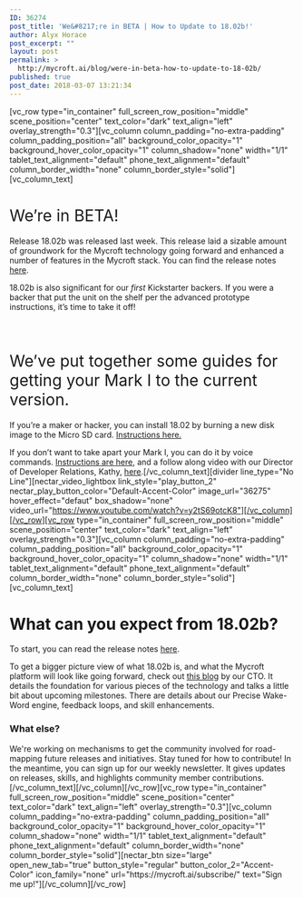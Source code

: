 ```yaml
---
ID: 36274
post_title: 'We&#8217;re in BETA | How to Update to 18.02b!'
author: Alyx Horace
post_excerpt: ""
layout: post
permalink: >
  http://mycroft.ai/blog/were-in-beta-how-to-update-to-18-02b/
published: true
post_date: 2018-03-07 13:21:34
---
```

[vc_row type="in_container" full_screen_row_position="middle" scene_position="center" text_color="dark" text_align="left" overlay_strength="0.3"][vc_column column_padding="no-extra-padding" column_padding_position="all" background_color_opacity="1" background_hover_color_opacity="1" column_shadow="none" width="1/1" tablet_text_alignment="default" phone_text_alignment="default" column_border_width="none" column_border_style="solid"][vc_column_text]
<h1><span style="font-weight: 400;">We’re in BETA!</span></h1>
<span style="font-weight: 400;">Release 18.02b was released last week. This release laid a sizable amount of groundwork for the Mycroft technology going forward and enhanced a number of features in the Mycroft stack. You can find the release notes <a href="https://github.com/MycroftAI/mycroft-core/releases/tag/release%2Fv18.2.0" target="_blank" rel="noopener">here</a>.</span>

<span style="font-weight: 400;">18.02b is also significant for our </span><i><span style="font-weight: 400;">first</span></i><span style="font-weight: 400;"> Kickstarter backers. If you were a backer that put the unit on the shelf per the advanced prototype instructions, it’s time to take it off!</span>

&nbsp;
<h1><span style="font-weight: 400;">We’ve put together some guides for getting your Mark I to the current version. </span></h1>
<span style="font-weight: 400;">If you’re a maker or hacker, you can install 18.02 by burning a new disk image to the Micro SD card. </span><a href="https://mycroft.ai/documentation/mark-1/#option-1-burn-a-new-disk-image-to-the-micro-sd-card" target="_blank" rel="noopener"><span style="font-weight: 400;">Instructions here.</span></a>

<span style="font-weight: 400;">If you don’t want to take apart your Mark I, you can do it by voice commands. </span><a href="https://mycroft.ai/documentation/mark-1/#option-2-update-the-mark-1-using-voice-commands" target="_blank" rel="noopener"><span style="font-weight: 400;">Instructions are here</span></a><span style="font-weight: 400;">, and a follow along video with our Director of Developer Relations, Kathy, <a href="https://www.youtube.com/watch?v=y2tS69otcK8" target="_blank" rel="noopener">here</a>.</span>[/vc_column_text][divider line_type="No Line"][nectar_video_lightbox link_style="play_button_2" nectar_play_button_color="Default-Accent-Color" image_url="36275" hover_effect="defaut" box_shadow="none" video_url="https://www.youtube.com/watch?v=y2tS69otcK8"][/vc_column][/vc_row][vc_row type="in_container" full_screen_row_position="middle" scene_position="center" text_color="dark" text_align="left" overlay_strength="0.3"][vc_column column_padding="no-extra-padding" column_padding_position="all" background_color_opacity="1" background_hover_color_opacity="1" column_shadow="none" width="1/1" tablet_text_alignment="default" phone_text_alignment="default" column_border_width="none" column_border_style="solid"][vc_column_text]
<h1>What can you expect from 18.02b?</h1>
To start, you can read the release notes <a href="https://github.com/MycroftAI/mycroft-core/releases/tag/release%2Fv18.2.0" target="_blank" rel="noopener">here</a>.

To get a bigger picture view of what 18.02b is, and what the Mycroft platform will look like going forward, check out <a href="https://mycroft.ai/blog/mycroft-18-02-and-beyond/">this blog</a> by our CTO. It details the foundation for various pieces of the technology and talks a little bit about upcoming milestones. There are details about our Precise Wake-Word engine, feedback loops, and skill enhancements.
<h3><strong>What else?</strong></h3>
We're working on mechanisms to get the community involved for road-mapping future releases and initiatives. Stay tuned for how to contribute! In the meantime, you can sign up for our weekly newsletter. It gives updates on releases, skills, and highlights community member contributions.[/vc_column_text][/vc_column][/vc_row][vc_row type="in_container" full_screen_row_position="middle" scene_position="center" text_color="dark" text_align="left" overlay_strength="0.3"][vc_column column_padding="no-extra-padding" column_padding_position="all" background_color_opacity="1" background_hover_color_opacity="1" column_shadow="none" width="1/1" tablet_text_alignment="default" phone_text_alignment="default" column_border_width="none" column_border_style="solid"][nectar_btn size="large" open_new_tab="true" button_style="regular" button_color_2="Accent-Color" icon_family="none" url="https://mycroft.ai/subscribe/" text="Sign me up!"][/vc_column][/vc_row]